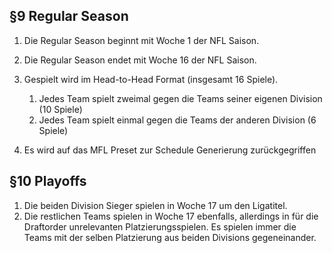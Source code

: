 ## §9 Regular Season

1. Die Regular Season beginnt mit Woche 1 der NFL Saison.
2. Die Regular Season endet mit Woche 16 der NFL Saison.
3. Gespielt wird im Head-to-Head Format (insgesamt 16 Spiele).

   1. Jedes Team spielt zweimal gegen die Teams seiner eigenen Division (10 Spiele)
   2. Jedes Team spielt einmal gegen die Teams der anderen Division (6 Spiele)

4. Es wird auf das MFL Preset zur Schedule Generierung zurückgegriffen

## §10 Playoffs

1. Die beiden Division Sieger spielen in Woche 17 um den Ligatitel.
2. Die restlichen Teams spielen in Woche 17 ebenfalls, allerdings in für die Draftorder unrelevanten Platzierungsspielen. Es spielen immer die Teams mit der selben Platzierung aus beiden Divisions gegeneinander.
